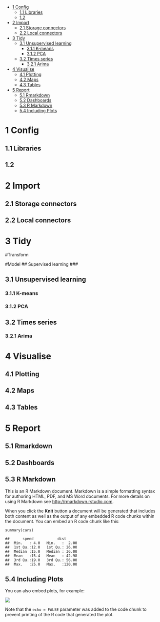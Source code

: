 -   [1 Config](#config)
    -   [1.1 Libraries](#libraries)
    -   [1.2 ](#section)
-   [2 Import](#import)
    -   [2.1 Storage connectors](#storage-connectors)
    -   [2.2 Local connectors](#local-connectors)
-   [3 Tidy](#tidy)
    -   [3.1 Unsupervised learning](#unsupervised-learning)
        -   [3.1.1 K-means](#k-means)
        -   [3.1.2 PCA](#pca)
    -   [3.2 Times series](#times-series)
        -   [3.2.1 Arima](#arima)
-   [4 Visualise](#visualise)
    -   [4.1 Plotting](#plotting)
    -   [4.2 Maps](#maps)
    -   [4.3 Tables](#tables)
-   [5 Report](#report)
    -   [5.1 Rmarkdown](#rmarkdown)
    -   [5.2 Dashboards](#dashboards)
    -   [5.3 R Markdown](#r-markdown)
    -   [5.4 Including Plots](#including-plots)

1 Config
========

1.1 Libraries
-------------

1.2 
----

2 Import
========

2.1 Storage connectors
----------------------

2.2 Local connectors
--------------------

3 Tidy
======

\#Transform

\#Model \#\# Supervised learning \#\#\#

3.1 Unsupervised learning
-------------------------

### 3.1.1 K-means

### 3.1.2 PCA

3.2 Times series
----------------

### 3.2.1 Arima

4 Visualise
===========

4.1 Plotting
------------

4.2 Maps
--------

4.3 Tables
----------

5 Report
========

5.1 Rmarkdown
-------------

5.2 Dashboards
--------------

5.3 R Markdown
--------------

This is an R Markdown document. Markdown is a simple formatting syntax
for authoring HTML, PDF, and MS Word documents. For more details on
using R Markdown see
<a href="http://rmarkdown.rstudio.com" class="uri">http://rmarkdown.rstudio.com</a>.

When you click the **Knit** button a document will be generated that
includes both content as well as the output of any embedded R code
chunks within the document. You can embed an R code chunk like this:

    summary(cars)

    ##      speed           dist       
    ##  Min.   : 4.0   Min.   :  2.00  
    ##  1st Qu.:12.0   1st Qu.: 26.00  
    ##  Median :15.0   Median : 36.00  
    ##  Mean   :15.4   Mean   : 42.98  
    ##  3rd Qu.:19.0   3rd Qu.: 56.00  
    ##  Max.   :25.0   Max.   :120.00

5.4 Including Plots
-------------------

You can also embed plots, for example:

![](Readme_files/figure-markdown_strict/pressure-1.png)

Note that the `echo = FALSE` parameter was added to the code chunk to
prevent printing of the R code that generated the plot.

